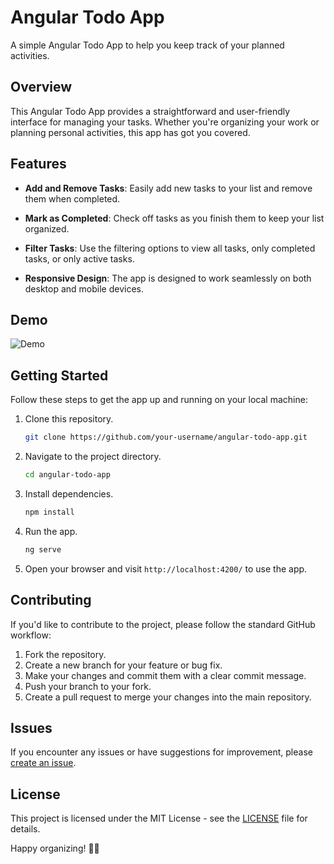 # Angular Todo App

A simple Angular Todo App to help you keep track of your planned activities.

## Overview

This Angular Todo App provides a straightforward and user-friendly interface for managing your tasks. Whether you're organizing your work or planning personal activities, this app has got you covered.

## Features

- **Add and Remove Tasks**: Easily add new tasks to your list and remove them when completed.

- **Mark as Completed**: Check off tasks as you finish them to keep your list organized.

- **Filter Tasks**: Use the filtering options to view all tasks, only completed tasks, or only active tasks.

- **Responsive Design**: The app is designed to work seamlessly on both desktop and mobile devices.

## Demo

![Demo](https://drive.google.com/drive/folders/1MS2Hn-iWj164L6uNLPrqkhhrNHemQyGj?usp=share_link)

## Getting Started

Follow these steps to get the app up and running on your local machine:

1. Clone this repository.
   ```bash
   git clone https://github.com/your-username/angular-todo-app.git
   ```

2. Navigate to the project directory.
   ```bash
   cd angular-todo-app
   ```

3. Install dependencies.
   ```bash
   npm install
   ```

4. Run the app.
   ```bash
   ng serve
   ```

5. Open your browser and visit `http://localhost:4200/` to use the app.

## Contributing

If you'd like to contribute to the project, please follow the standard GitHub workflow:

1. Fork the repository.
2. Create a new branch for your feature or bug fix.
3. Make your changes and commit them with a clear commit message.
4. Push your branch to your fork.
5. Create a pull request to merge your changes into the main repository.

## Issues

If you encounter any issues or have suggestions for improvement, please [create an issue](https://github.com/your-username/angular-todo-app/issues).

## License

This project is licensed under the MIT License - see the [LICENSE](LICENSE) file for details.

Happy organizing! 📝✅
